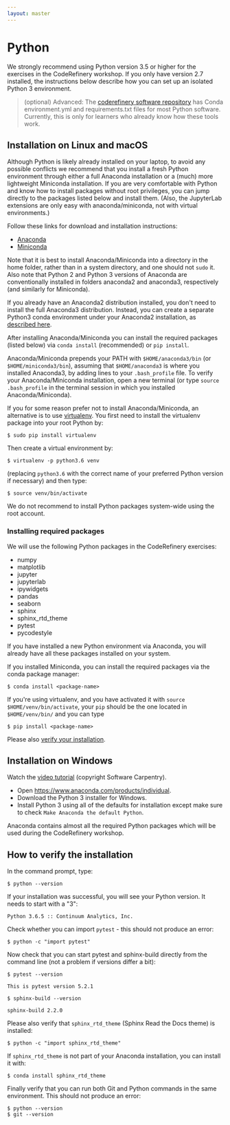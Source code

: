 ```yaml
---
layout: master
---
```


# Python

We strongly recommend using Python version 3.5 or higher for the exercises in the CodeRefinery
workshop. If you only have version 2.7 installed, the instructions below 
describe how you can set up an isolated Python 3 environment.

> (optional) Advanced: The [coderefinery software
> repository](https://github.com/coderefinery/software) has Conda
> environment.yml and requirements.txt files for most Python software.
> Currently, this is only for learners who already know how these tools
> work.


## Installation on Linux and macOS

Although Python is likely already installed on your laptop, to avoid any
possible conflicts we recommend that you install a fresh Python environment
through either a full Anaconda installation or a (much) more lightweight
Miniconda installation. If you are very comfortable with Python and know how
to install packages without root privileges, you can jump directly to the packages
listed below and install them.  (Also, the JupyterLab extensions are
only easy with anaconda/miniconda, not with virtual environments.)

Follow these links for download and installation instructions:

- [Anaconda](https://docs.continuum.io/anaconda/install)
- [Miniconda](https://docs.conda.io/en/latest/miniconda.html)

Note that it is best to install Anaconda/Miniconda into a directory in the home
folder, rather than in a system directory, and one should not `sudo` it. Also
note that Python 2 and Python 3 versions of Anaconda are conventionally installed
in folders anaconda2 and anaconda3, respectively (and similarly for Miniconda).

If you already have an Anaconda2 distribution installed, 
you don't need to install the full Anaconda3 distribution. 
Instead, you can create a separate Python3 conda environment under your Anaconda2 installation, 
as [described here](https://docs.conda.io/projects/conda/en/latest/user-guide/getting-started.html#managing-python).

After installing Anaconda/Miniconda you can install the required packages
(listed below) via `conda install` (recommended) or `pip install`.

Anaconda/Miniconda prepends your PATH with `$HOME/anaconda3/bin` (or
`$HOME/miniconda3/bin`), assuming that `$HOME/anaconda3` is where you installed
Anaconda3, by adding lines to your `.bash_profile` file.
To verify your Anaconda/Miniconda installation, open a new terminal (or type
`source .bash_profile` in the terminal session in which you installed
Anaconda/Miniconda).

If you for some reason prefer not to install Anaconda/Miniconda, an alternative
is to use
[virtualenv](http://docs.python-guide.org/en/latest/dev/virtualenvs/). You
first need to install the virtualenv package into your root Python by:

```shell
$ sudo pip install virtualenv
```

Then create a virtual environment by:

```shell
$ virtualenv -p python3.6 venv
```

(replacing `python3.6` with the correct name of your preferred Python version if necessary)
and then type:

```shell
$ source venv/bin/activate
```

We do not recommend to install Python packages system-wide using the root account.


### Installing required packages

We will use the following Python packages in the CodeRefinery exercises:

- numpy
- matplotlib
- jupyter
- jupyterlab
- ipywidgets
- pandas
- seaborn
- sphinx
- sphinx_rtd_theme
- pytest
- pycodestyle

If you have installed a new Python environment via Anaconda, you will already
have all these packages installed on your system.

If you installed Miniconda, you can install the required packages via the conda
package manager:

```shell
$ conda install <package-name>
```

If you're using virtualenv, and you have activated it with `source
$HOME/venv/bin/activate`, your `pip` should be the one located in
`$HOME/venv/bin/` and you can type

```shell
$ pip install <package-name>
```

Please also [verify your installation](#how-to-verify-the-installation).


## Installation on Windows

Watch the [video tutorial](https://www.youtube.com/watch?v=xxQ0mzZ8UvA)
(copyright Software Carpentry).

- Open <https://www.anaconda.com/products/individual>.
- Download the Python 3 installer for Windows.
- Install Python 3 using all of the defaults for installation except make sure to check
  `Make Anaconda the default Python`.

Anaconda contains almost all the required Python packages which will be used during the CodeRefinery workshop.



## How to verify the installation

In the command prompt, type:

```shell
$ python --version
```
If your installation was successful, you will see your Python version. It needs to start with a "3":

```shell
Python 3.6.5 :: Continuum Analytics, Inc.
```

Check whether you can import `pytest` - this should not produce an error:

```shell
$ python -c "import pytest"
```

Now check that you can start pytest and sphinx-build directly from the command
line (not a problem if versions differ a bit):

```shell
$ pytest --version

This is pytest version 5.2.1

$ sphinx-build --version

sphinx-build 2.2.0
```

Please also verify that `sphinx_rtd_theme` (Sphinx Read the Docs theme) is installed:

```shell
$ python -c "import sphinx_rtd_theme"
```

If `sphinx_rtd_theme` is not part of your Anaconda installation, you can install it with:

```shell
$ conda install sphinx_rtd_theme
```

Finally verify that you can run both Git and Python commands in the same environment.
This should not produce an error:

```shell
$ python --version
$ git --version
```
